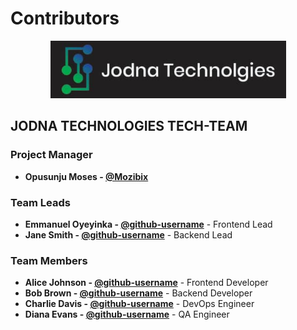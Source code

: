 # Contributors

<p align="center">
  <img src="./assets/jodnalogo.png" alt="JODNA Technologies Logo">
</p>

## JODNA TECHNOLOGIES TECH-TEAM

### Project Manager

- **Opusunju Moses - [@Mozibix](https://github.com/Mozibix)**

### Team Leads

- **Emmanuel Oyeyinka - [@github-username](https://github.com/loyalthedev)** - Frontend Lead
- **Jane Smith - [@github-username](https://github.com/github-username)** - Backend Lead

### Team Members

- **Alice Johnson - [@github-username](https://github.com/github-username)** - Frontend Developer
- **Bob Brown - [@github-username](https://github.com/github-username)** - Backend Developer
- **Charlie Davis - [@github-username](https://github.com/github-username)** - DevOps Engineer
- **Diana Evans - [@github-username](https://github.com/github-username)** - QA Engineer
